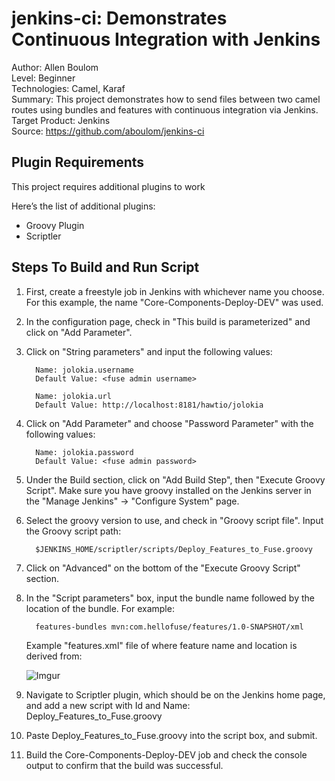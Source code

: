 
jenkins-ci: Demonstrates Continuous Integration with Jenkins
======================================================
Author: Allen Boulom  
Level: Beginner  
Technologies: Camel, Karaf  
Summary: This project demonstrates how to send files between two camel routes using bundles and features with continuous integration via Jenkins.   
Target Product: Jenkins  
Source: https://github.com/aboulom/jenkins-ci

Plugin Requirements
-----------------

This project requires additional plugins to work

Here’s the list of additional plugins:
- Groovy Plugin
- Scriptler

Steps To Build and Run Script
---------------------------

1. First, create a freestyle job in Jenkins with whichever name you choose. For this example, the name "Core-Components-Deploy-DEV" was used.

2. In the configuration page, check in "This build is parameterized" and click on "Add Parameter".

3. Click on "String parameters" and input the following values:

		 Name: jolokia.username
		 Default Value: <fuse admin username>
		 
		 Name: jolokia.url
		 Default Value: http://localhost:8181/hawtio/jolokia

4. Click on "Add Parameter" and choose "Password Parameter" with the following values:
		 
		 Name: jolokia.password
		 Default Value: <fuse admin password>

5. Under the Build section, click on "Add Build Step", then "Execute Groovy Script". Make sure you have groovy installed on the Jenkins server in
the "Manage Jenkins" -> "Configure System" page.

6. Select the groovy version to use, and check in "Groovy script file". Input the Groovy script path: 

		 $JENKINS_HOME/scriptler/scripts/Deploy_Features_to_Fuse.groovy

7. Click on "Advanced" on the bottom of the "Execute Groovy Script" section.

8. In the "Script parameters" box, input the bundle name followed by the location of the bundle. For example:

		 features-bundles mvn:com.hellofuse/features/1.0-SNAPSHOT/xml
		 
   Example "features.xml" file of where feature name and location is derived from:
	
   ![Imgur](http://i.imgur.com/dLZZU65.png)

9. Navigate to Scriptler plugin, which should be on the Jenkins home page, and add a new script with Id and Name: Deploy_Features_to_Fuse.groovy

10. Paste Deploy_Features_to_Fuse.groovy into the script box, and submit.

11. Build the Core-Components-Deploy-DEV job and check the console output to confirm that the build was successful.